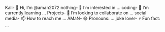 Kali- 👋 Hi, I’m @aman2072
nothing- 👀 I’m interested in ...
coding- 🌱 I’m currently learning ...
Projects- 💞️ I’m looking to collaborate on ...
social media- 📫 How to reach me ...
AMaN- 😄 Pronouns: ...
joke lover- ⚡ Fun fact: ...

<!---
aman2072/aman2072 is a ✨ special ✨ repository because its `README.md` (this file) appears on your GitHub profile.
You can click the Preview link to take a look at your changes.
--->

